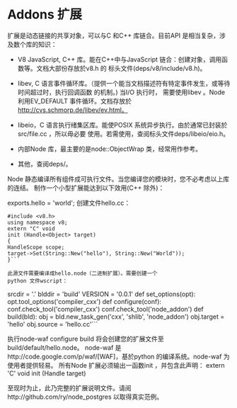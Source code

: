 # Addons 扩展
扩展是动态链接的共享对象，可以与C 和C++ 库链合。目前API 是相当复杂，涉及数个库的知识：
* V8 JavaScript, C++ 库。能在C++中与JavaScript 链合：创建对象，调用函数等。文档大部份存放於v8.h 的
标头文件(deps/v8/include/v8.h)。


 * libev, C 语言事件循环库。（提供一个能当文档描述符有特定事件发生，或等待时间超过时，执行回调函数
的机制。) 当I/O 执行时， 需要使用libev 。Node 利用EV_DEFAULT 事件循环。文档存放於
http://cvs.schmorp.de/libev/ev.html。

* libeio，C 语言执行绪集区库。能使POSIX 系统异步执行。由於通常已封装於src/file.cc ，所以毋必要
使用。若需使用，查阅标头文件deps/libeio/eio.h。


* 内部Node 库，最主要的是node::ObjectWrap 类，经常用作参考。


* 其他，查阅deps/。


Node 静态编译所有组件成可执行文件。当您编译您的模块时，您不必考虑以上库的连结。
制作一个小型扩展能达到以下效用(C++ 除外)：


exports.hello = 'world';
创建文件hello.cc：
```
#include <v8.h>
using namespace v8;
extern "C" void
init (Handle<Object> target)
{
HandleScope scope;
target->Set(String::New("hello"), String::New("World"));
}```

此源文件需要编译成hello.node（二进制扩展）。需要创建一个
python 文件wscript：
```
srcdir = '.'
blddir = 'build'
VERSION = '0.0.1'
def set_options(opt):
opt.tool_options('compiler_cxx')
def configure(conf):
conf.check_tool('compiler_cxx')
conf.check_tool('node_addon')
def build(bld):
obj = bld.new_task_gen('cxx', 'shlib', 'node_addon')
obj.target = 'hello'
obj.source = 'hello.cc'```


执行node-waf configure build 将会创建您的扩展文件至build/default/hello.node。
node-waf 是http://code.google.com/p/waf/[WAF]，基於python 的编译系统。node-waf 为使用者提供轻易。
所有Node 扩展必须输出一函数init ，并包含此声明：
extern 'C' void init (Handle<Object> target)


至现时为止，此乃完整的扩展说明文件。请阅http://github.com/ry/node_postgres 以取得真实范例。
